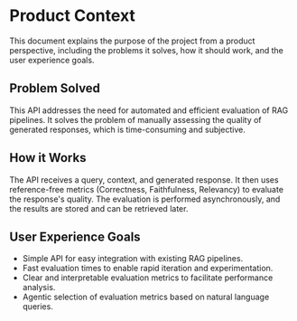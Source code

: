 # Product Context

This document explains the purpose of the project from a product perspective, including the problems it solves, how it should work, and the user experience goals.

## Problem Solved

This API addresses the need for automated and efficient evaluation of RAG pipelines. It solves the problem of manually assessing the quality of generated responses, which is time-consuming and subjective.

## How it Works

The API receives a query, context, and generated response. It then uses reference-free metrics (Correctness, Faithfulness, Relevancy) to evaluate the response's quality. The evaluation is performed asynchronously, and the results are stored and can be retrieved later.

## User Experience Goals

- Simple API for easy integration with existing RAG pipelines.
- Fast evaluation times to enable rapid iteration and experimentation.
- Clear and interpretable evaluation metrics to facilitate performance analysis.
- Agentic selection of evaluation metrics based on natural language queries.
